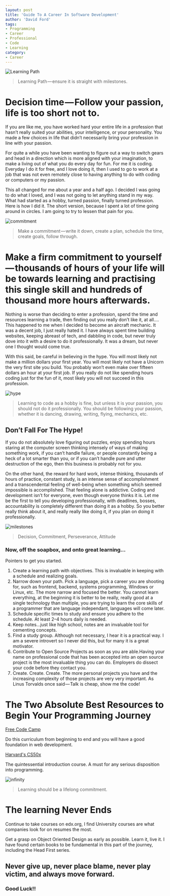 ```yaml
---
layout: post
title: 'Guide To A Career In Software Development'
author: 'David Ford'
tags:
- Programming
- Career
- Professional
- Code
- Learning
category:
- Career
---
```


![Learning Path](img/learning_path.jpg)
> Learning Path — ensure it is straight with milestones.

# Decision time — Follow your passion, life is too short not to.

If you are like me, you have worked hard your entire life in a profession that hasn’t really suited your abilities, your intelligence, or your personality. You made a few choices in life that didn’t necessarily bring your profession in line with your passion.

For quite a while you have been wanting to figure out a way to switch gears and head in a direction which is more aligned with your imagination, to make a living out of what you do every day for fun. For me it is coding. Everyday I do it for free, and I love doing it, then I used to go to work at a job that was not even remotely close to having anything to do with coding or computers or my passion.

This all changed for me about a year and a half ago. I decided I was going to do what I loved, and I was not going to let anything stand in my way. What had started as a hobby, turned passion, finally turned profession. Here is how I did it. The short version, because I spent a lot of time going around in circles. I am going to try to lessen that pain for you.

![commitment](img/commit1.jpg)
> Make a commitment — write it down, create a plan, schedule the time, create goals, follow through.

# Make a firm commitment to yourself — thousands of hours of your life will be towards learning and practising this single skill and hundreds of thousand more hours afterwards.

Nothing is worse than deciding to enter a profession, spend the time and resources learning a trade, then finding out you really don’t like it, at all…. This happened to me when I decided to become an aircraft mechanic. It was a decent job, I just really hated it. I have always spent time building websites, keeping abreast of tech, and dabbling in code, but never truly dove into it with a desire to do it professionally. It was a dream, but never one I thought would come true.

With this said, be careful in believing in the hype. You will most likely not make a million dollars your first year. You will most likely not have a Unicorn the very first site you build. You probably won’t even make over fifteen dollars an hour at your first job. If you really do not like spending hours coding just for the fun of it, most likely you will not succeed in this profession.

![hype](img/hype1.jpg)
> Learning to code as a hobby is fine, but unless it is your passion, you should not do it professionally. You should be following your passion, whether it is dancing, drawing, writing, flying, mechanics, etc.

## Don’t Fall For The Hype!

If you do not absolutely love figuring out puzzles, enjoy spending hours staring at the computer screen thinking intensely of ways of making something work, if you can’t handle failure, or people constantly being a heck of a lot smarter than you, or if you can’t handle pure and utter destruction of the ego, then this business is probably not for you.

On the other hand, the reward for hard work, intense thinking, thousands of hours of practice, constant study, is an intense sense of accomplishment and a transcendental feeling of well-being when something which seemed impossible is accomplished. That feeling alone is addictive. Coding and development isn’t for everyone, even though everyone thinks it is. Let me be the first to tell you developing professionally, with deadlines, bosses, accountability is completely different than doing it as a hobby. So you better really think about it, and really really like doing it, if you plan on doing it professionally.

![milestones](img/milestone_path.png)
> Decision, Commitment, Perseverance, Attitude

### Now, off the soapbox, and onto great learning…

Pointers to get you started.

1. Create a learning path with objectives. This is invaluable in keeping with a schedule and realizing goals.
2. Narrow down your path. Pick a language, pick a career you are shooting for, such as frontend, backend, systems programming, Windows or Linux, etc. The more narrow and focused the better. You cannot learn everything, at the beginning it is better to be really, really good at a single technology than multiple, you are trying to learn the core skills of a programmer that are language independant, languages will come later.
3. Schedule specific times to study and ensure you adhere to the schedule. At least 2–4 hours daily is needed.
4. Keep notes…just like high school, notes are an invaluable tool for cementing concepts.
5. Find a study group. Although not necessary, I hear it is a practical way. I am a severe introvert so I never did this, but for many it is a great motivator.
6. Contribute to Open Source Projects as soon as you are able.Having your name on professional code that has been accepted into an open source project is the most invaluable thing you can do. Employers do dissect your code before they contact you.
7. Create. Create. Create. The more personal projects you have and the increasing complexity of those projects are very very important. As Linus Torvalds once said — Talk is cheap, show me the code!

# The Two Absolute Best Resources to Begin Your Programming Journey

[Free Code Camp](https://freecodecamp.com)

Do this curriculum from beginning to end and you will have a good foundation in web development.

[Harvard's CS50x](https://www.edx.org/course/introduction-computer-science-harvardx-cs50x)

The quintessential introduction course. A must for any serious disposition into programming.

![infinity](img/infinity.jpg)
> Learning should be a lifelong commitment.

# The learning Never Ends

Continue to take courses on edx.org, I find University courses are what companies look for on resumes the most.

Get a grasp on Object Oriented Design as early as possible. Learn it, live it. I have found certain books to be fundamental in this part of the journey, including the Head First series.

## Never give up, never place blame, never play victim, and always move forward.

### Good Luck!!
